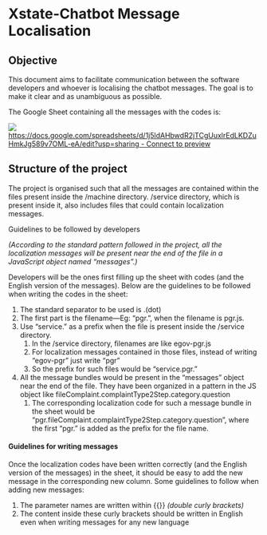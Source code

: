 # Xstate-Chatbot Message Localisation

## Objective

This document aims to facilitate communication between the software developers and whoever is localising the chatbot messages. The goal is to make it clear and as unambiguous as possible.

The Google Sheet containing all the messages with the codes is:

[![](https://developers.google.com/drive/images/drive\_icon.png)https://docs.google.com/spreadsheets/d/1j5ldAHbwdR2jTCgUuxlrEdLKDZuHmkJg589v7OML-eA/edit?usp=sharing - Connect to preview](https://docs.google.com/spreadsheets/d/1j5ldAHbwdR2jTCgUuxlrEdLKDZuHmkJg589v7OML-eA/edit?usp=sharing)

## Structure of the project

The project is organised such that all the messages are contained within the files present inside the /machine directory. /service directory, which is present inside it, also includes files that could contain localization messages.

Guidelines to be followed by developers

_(According to the standard pattern followed in the project, all the localization messages will be present near the end of the file in a JavaScript object named “messages”.)_

Developers will be the ones first filling up the sheet with codes (and the English version of the messages). Below are the guidelines to be followed when writing the codes in the sheet:

1. The standard separator to be used is .(dot)
2. The first part is the filename—Eg: “pgr.”, when the filename is pgr.js.
3. Use “service.” as a prefix when the file is present inside the /service directory.
   1. In the /service directory, filenames are like egov-pgr.js
   2. For localization messages contained in those files, instead of writing “egov-pgr” just write “pgr”
   3. So the prefix for such files would be “service.pgr.”
4. All the message bundles would be present in the “messages” object near the end of the file. They have been organized in a pattern in the JS object like fileComplaint.complaintType2Step.category.question
   1. The corresponding localization code for such a message bundle in the sheet would be “pgr.fileComplaint.complaintType2Step.category.question”, where the first “pgr.” is added as the prefix for the file name.

#### Guidelines for writing messages <a href="#guidelines-for-writing-messages" id="guidelines-for-writing-messages"></a>

Once the localization codes have been written correctly (and the English version of the messages) in the sheet, it should be easy to add the new message in the corresponding new column. Some guidelines to follow when adding new messages:

1. The parameter names are written within \{{\}} _(double curly brackets)_
2. The content inside these curly brackets should be written in English even when writing messages for any new language
